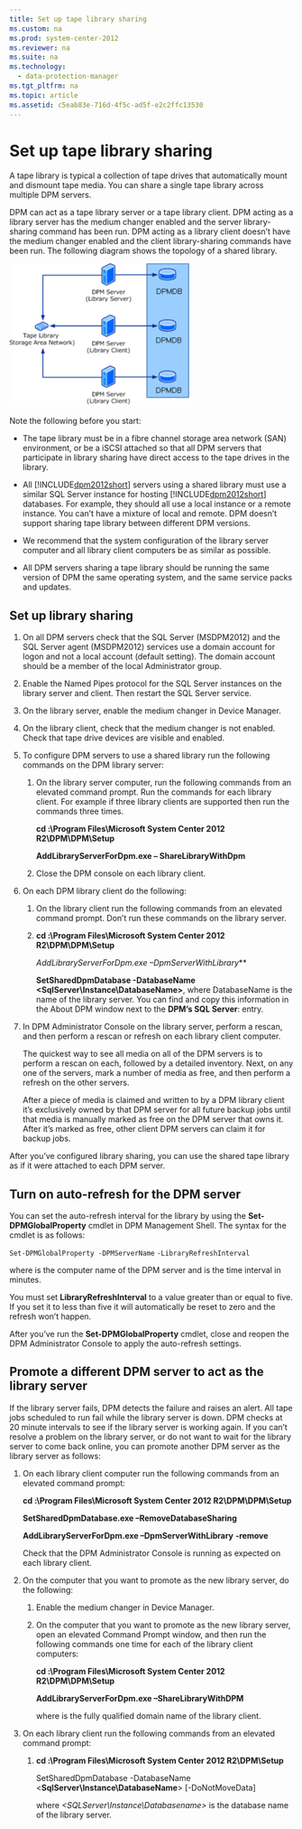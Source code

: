 ```yaml
---
title: Set up tape library sharing
ms.custom: na
ms.prod: system-center-2012
ms.reviewer: na
ms.suite: na
ms.technology: 
  - data-protection-manager
ms.tgt_pltfrm: na
ms.topic: article
ms.assetid: c5eab83e-716d-4f5c-ad5f-e2c2ffc13530
---
```

# Set up tape library sharing
A tape library is typical a collection of tape drives that automatically mount and dismount tape media. You can share a single tape library across multiple DPM servers.

DPM can act as a tape library server or a tape library client. DPM acting as a library server has the medium changer enabled and the server library\-sharing command has been run. DPM acting as a library client doesn’t have the medium changer enabled and the client library\-sharing commands have been run. The following diagram shows the topology of a shared library.

![](../Image/dpm_LibrarySharingTopology_c.png)

Note the following before you start:

-   The tape library must be in a fibre channel storage area network \(SAN\) environment, or be a iSCSI attached so that all DPM servers that participate in library sharing have direct access to the tape drives in the library.

-   All [!INCLUDE[dpm2012short](../Token/dpm2012short_md.md)] servers using a shared library must use a similar SQL Server instance for hosting [!INCLUDE[dpm2012short](../Token/dpm2012short_md.md)] databases. For example, they should all use a local instance or a remote instance. You can’t have a mixture of local and remote. DPM doesn’t support sharing tape library between different DPM versions.

-   We recommend that the system configuration of the library server computer and all library client computers be as similar as possible.

-   All DPM servers sharing a tape library should be running the same version of DPM the same operating system, and the same service packs and updates.

## Set up library sharing

1.  On all DPM servers check that the SQL Server \(MSDPM2012\) and the SQL Server agent \(MSDPM2012\) services use a domain account for logon and not a local account \(default setting\). The domain account should be a member of the local Administrator group.

2.  Enable the Named Pipes protocol for the SQL Server instances on the library server and client. Then restart the SQL Server service.

3.  On the library server, enable the medium changer in Device Manager.

4.  On the library client, check that the medium changer is not enabled. Check that tape drive devices are visible and enabled.

5.  To configure DPM servers to use a shared library run the following commands on the DPM library server:

    1.  On the library server computer, run the following commands from an elevated command prompt. Run the commands for each library client. For example if three library clients are supported then run the commands three times.

        **cd  *<system drive>*:\\Program Files\\Microsoft  System Center 2012 R2\\DPM\\DPM\\Setup**

        **AddLibraryServerForDpm.exe – ShareLibraryWithDpm**
         ***<FQDN of library client>***

    2.  Close the DPM console on each library client.

6.  On each DPM library client do the following:

    1.  On the library client run the following commands from an elevated command prompt. Don’t run these commands on the library server.

    2.  **cd *<system drive>*:\\Program Files\\Microsoft  System Center 2012 R2\\DPM\\DPM\\Setup**

        **AddLibraryServerForDpm.exe –DpmServerWithLibrary*<FQDN of library server>***

        **SetSharedDpmDatabase \-DatabaseName <SqlServer\\Instance\\DatabaseName>**, where DatabaseName is the name of the library server. You can find and copy this information in the About DPM window next to the **DPM’s SQL Server**: entry.

7.  In DPM Administrator Console on the library server, perform a rescan, and then perform a rescan or refresh on each library client computer.

    The quickest way to see all media on all of the DPM servers is to perform a rescan on each, followed by a detailed inventory. Next, on any one of the servers, mark a number of media as free, and then perform a refresh on the other servers.

    After a piece of media is claimed and written to by a DPM library client it’s exclusively owned by that DPM server for all future backup jobs until that media is manually marked as free on the DPM server that owns it. After it’s marked as free, other client DPM servers can claim it for backup jobs.

After you’ve configured library sharing, you can use the shared tape library as if it were attached to each DPM server.

## Turn on auto\-refresh for the DPM server
You can set the auto\-refresh interval for the library by using the **Set\-DPMGlobalProperty** cmdlet in DPM Management Shell. The syntax for the cmdlet is as follows:

`Set-DPMGlobalProperty -DPMServerName`*<DPMServerName>* `-LibraryRefreshInterval`*<LibraryRefreshInterval>*

where *<DPMServerName>* is the computer name of the DPM server and *<LibraryRefreshInterval>* is the time interval in minutes.

You must set **LibraryRefreshInterval** to a value greater than or equal to five. If you set it to less than five it will automatically be reset to zero and the refresh won’t happen.

After you’ve run the **Set\-DPMGlobalProperty** cmdlet, close and reopen the DPM Administrator Console to apply the auto\-refresh settings.

## Promote a different DPM server to act as the library server
If the library server fails, DPM detects the failure and raises an alert. All tape jobs scheduled to run fail while the library server is down. DPM checks at 20 minute intervals to see if the library server is working again. If you can’t resolve a problem on the library server, or do not want to wait for the library server to come back online, you can promote another DPM server as the library server as follows:

1.  On each library client computer run the following commands from an elevated command prompt:

    **cd *<system drive>*:\\Program Files\\Microsoft  System Center 2012 R2\\DPM\\DPM\\Setup**

    **SetSharedDpmDatabase.exe –RemoveDatabaseSharing**

    **AddLibraryServerForDpm.exe –DpmServerWithLibrary**
     ***<FQDN of the library server>* \-remove**

    Check that the DPM Administrator Console is running as expected on each library client.

2.  On the computer that you want to promote as the new library server, do the following:

    1.  Enable the medium changer in Device Manager.

    2.  On the computer that you want to promote as the new library server, open an elevated Command Prompt window, and then run the following commands one time for each of the library client computers:

        **cd *<system drive>*:\\Program Files\\Microsoft  System Center 2012 R2\\DPM\\DPM\\Setup**

        **AddLibraryServerForDpm.exe –ShareLibraryWithDPM**
         ***<FQDN of client library>***

        where *<FQDN of client library>* is the fully qualified domain name of the library client.

3.  On each library client run the following commands from an elevated command prompt:

    1.  **cd *<system drive>*:\\Program Files\\Microsoft  System Center 2012 R2\\DPM\\Setup**

        SetSharedDpmDatabase \-DatabaseName <**SqlServer\\Instance\\DatabaseName**> \[\-DoNotMoveData\]

        where *<SQLServer\\Instance\\Databasename>* is the database name of the library server.

